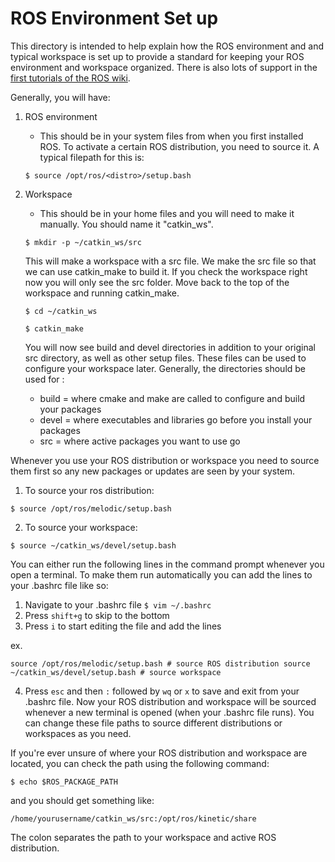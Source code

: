 # ROS Environment Set up

This directory is intended to help explain how the ROS environment and and typical workspace is set up to provide a standard for keeping your ROS environment and workspace organized. There is also lots of support in the [first tutorials of the ROS wiki](http://wiki.ros.org/ROS/Tutorials/InstallingandConfiguringROSEnvironment). 

Generally, you will have:
1. ROS environment
    * This should be in your system files from when you first installed ROS. To activate a certain ROS distribution, you need to source it. A typical filepath for this is:
    
    `$ source /opt/ros/<distro>/setup.bash`

2. Workspace
   * This should be in your home files and you will need to make it manually. You should name it "catkin_ws".
   
   `$ mkdir -p ~/catkin_ws/src`
   
   This will make a workspace with a src file. We make the src file so that we can use catkin_make to build it. If you check the workspace right now you will only see the src folder. Move back to the top of the workspace and running catkin_make.
   
   `$ cd ~/catkin_ws`
   
   `$ catkin_make`
   
   You will now see build and devel directories in addition to your original src directory, as well as other setup files. These files can be used to configure your workspace later. Generally, the directories should be used for :
   
   * build = where cmake and make are called to configure and build your packages
   * devel = where executables and libraries go before you install your packages
   * src = where active packages you want to use go
   
Whenever you use your ROS distribution or workspace you need to source them first so any new packages or updates are seen by your system. 

   1. To source your ros distribution:
   
   `$ source /opt/ros/melodic/setup.bash`
   
   2. To source your workspace:
   
   `$ source ~/catkin_ws/devel/setup.bash`
   
   You can either run the following lines in the command prompt whenever you open a terminal. To make them run automatically you can add the lines to your .bashrc file like so:
   1. Navigate to your .bashrc file
   `$ vim ~/.bashrc`
   2. Press `shift+g` to skip to the bottom
   3. Press `i` to start editing the file and add the lines
   
   ex.
   
   `source /opt/ros/melodic/setup.bash # source ROS distribution
   source ~/catkin_ws/devel/setup.bash # source workspace`
   
   4. Press `esc` and then `:` followed by `wq` or `x` to save and exit from your .bashrc file.
   Now your ROS distribution and workspace will be sourced whenever a new terminal is opened (when your .bashrc file runs). You can change these file paths to source different distributions or workspaces as you need.
   
   
   

If you're ever unsure of where your ROS distribution and workspace are located, you can check the path using the following command:

    $ echo $ROS_PACKAGE_PATH
    
and you should get something like:

    /home/yourusername/catkin_ws/src:/opt/ros/kinetic/share
    
The colon separates the path to your workspace and active ROS distribution.
